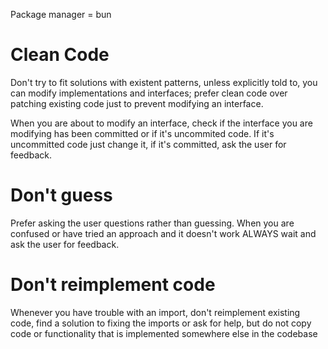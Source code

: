 Package manager = bun

# Clean Code
Don't try to fit solutions with existent patterns, unless explicitly told to, you can modify implementations and interfaces; prefer clean code over patching existing code just to prevent modifying an interface.

When you are about to modify an interface, check if the interface you are modifying has been committed or if it's uncommited code. If it's uncommitted code just change it, if it's committed, ask the user for feedback.

# Don't guess
Prefer asking the user questions rather than guessing. When you are confused or have tried an approach and it doesn't work ALWAYS wait and ask the user for feedback.

# Don't reimplement code
Whenever you have trouble with an import, don't reimplement existing code, find a solution to fixing the imports or ask for help, but do not copy code or functionality that is implemented somewhere else in the codebase

